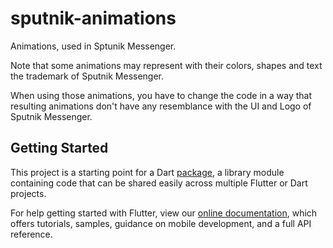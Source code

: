 # sputnik-animations


Animations, used in Sptunik Messenger.

Note that some animations may represent with their colors, shapes and text the trademark of Sputnik Messenger.

When using those animations, you have to change the code in a way that resulting animations don't have any resemblance with the UI and Logo of Sputnik Messenger. 


## Getting Started

This project is a starting point for a Dart
[package](https://flutter.dev/developing-packages/),
a library module containing code that can be shared easily across
multiple Flutter or Dart projects.

For help getting started with Flutter, view our
[online documentation](https://flutter.dev/docs), which offers tutorials,
samples, guidance on mobile development, and a full API reference.
